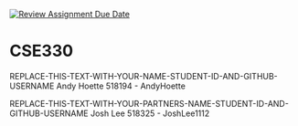 [![Review Assignment Due Date](https://classroom.github.com/assets/deadline-readme-button-22041afd0340ce965d47ae6ef1cefeee28c7c493a6346c4f15d667ab976d596c.svg)](https://classroom.github.com/a/IrLmbvzN)
# CSE330
REPLACE-THIS-TEXT-WITH-YOUR-NAME-STUDENT-ID-AND-GITHUB-USERNAME
Andy Hoette 518194 - AndyHoette

REPLACE-THIS-TEXT-WITH-YOUR-PARTNERS-NAME-STUDENT-ID-AND-GITHUB-USERNAME
Josh Lee 518325 - JoshLee1112
